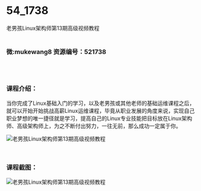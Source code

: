 # 54_1738
老男孩Linux架构师第13期高级视频教程
<br/></br>
<h3>微:mukewang8 资源编号：521738</h3>
<br/></br>
<h3>课程介绍：</h3>
<p>当你完成了<a title="查看与 Linux 相关的文章" target="_blank">Linux</a>基础入门的学习，以及老男孩或其他老师的基础运维课程之后，就可以开始开始挑战高薪Linux运维课程，毕竟从职业发展的角度来说，实现自己职业梦想的唯一捷径就是学习，提高自己的Linux专业技能把目标放在Linux架构师、高级架构师上，为之不断付出努力，一往无前，那么成功一定属于你。</p>
<p><img src="https://www.ko996.com/wp-content/uploads/img/2018/03/2-211.png" alt="老男孩Linux架构师第13期高级视频教程"></p>
<p>&nbsp;</p>
<div class="info-desc">
<h3>课程截图：</h3>
<p><img src="https://www.ko996.com/wp-content/uploads/img/2018/03/3-221.png" alt="老男孩Linux架构师第13期高级视频教程"></p>


			
</div>
